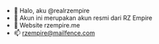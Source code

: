 - 👋 Halo, aku @realrzempire
- 👀 Akun ini merupakan akun resmi dari RZ Empire
- 🌱 Website rzempire.me
- 📫 rzempire@mailfence.com
